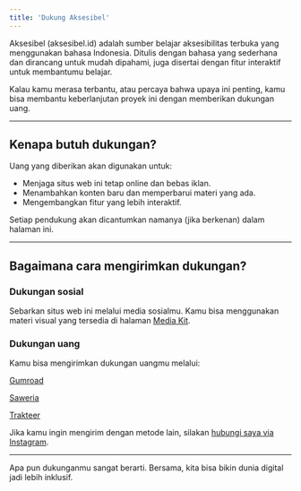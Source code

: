 ```yaml
---
title: 'Dukung Aksesibel'
---
```


Aksesibel (aksesibel.id) adalah sumber belajar aksesibilitas terbuka yang menggunakan bahasa Indonesia. Ditulis dengan bahasa yang sederhana dan dirancang untuk mudah dipahami, juga disertai dengan fitur interaktif untuk membantumu belajar.

Kalau kamu merasa terbantu, atau percaya bahwa upaya ini penting, kamu bisa membantu keberlanjutan proyek ini dengan memberikan dukungan uang.

---

## Kenapa butuh dukungan?

Uang yang diberikan akan digunakan untuk:

* Menjaga situs web ini tetap online dan bebas iklan.
* Menambahkan konten baru dan memperbarui materi yang ada.
* Mengembangkan fitur yang lebih interaktif.

Setiap pendukung akan dicantumkan namanya (jika berkenan) dalam halaman ini.

---

## Bagaimana cara mengirimkan dukungan?

### Dukungan sosial

Sebarkan situs web ini melalui media sosialmu. Kamu bisa menggunakan materi visual yang tersedia di halaman [Media Kit](https://radikal.id/id/media).

### Dukungan uang

Kamu bisa mengirimkan dukungan uangmu melalui:

<div class="text-center mb-1">

<p><a href="https://rifat.id/gumroad" class="btn btn-gumroad btn-lg" target="_blank"><i class="fa-kit fa-gumroad fa-fw"></i> Gumroad</a></p>

<p><a href="https://rifat.id/saweria" class="btn btn-saweria btn-lg" target="_blank"><i class="fa-kit fa-saweria fa-fw"></i> Saweria</a></p>

<p><a href="https://rifat.id/trakteer" class="btn btn-trakteer btn-lg" target="_blank"><i class="fa-kit fa-trakteer fa-fw"></i> Trakteer</a></p>
    
</div>

Jika kamu ingin mengirim dengan metode lain, silakan [hubungi saya via Instagram](https://instagram.com/rifatnajmi).

---

Apa pun dukunganmu sangat berarti. Bersama, kita bisa bikin dunia digital jadi lebih inklusif.